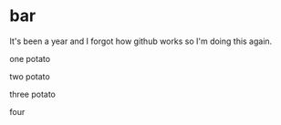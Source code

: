 # bar
It's been a year and I forgot how github works so I'm doing this again.

one potato

two potato

three potato

four

